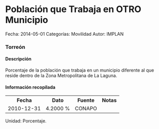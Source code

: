 Población que Trabaja en OTRO Municipio
=====

Fecha: 2014-05-01
Categorías: Movilidad
Autor: IMPLAN

### Torreón

#### Descripción

Porcentaje de la población que trabaja en un municipio diferente al que reside dentro de la Zona Metropolitana de La Laguna.

#### Información recopilada

<table class="table table-hover table-bordered">
  <tr><th>Fecha</th><th>Dato</th><th>Fuente</th><th>Notas</th></tr>
  <tr><td>2010-12-31</td><td>4.2000 %</td><td>CONAPO</td><td></td></tr>
</table>

Unidad: Porcentaje.
